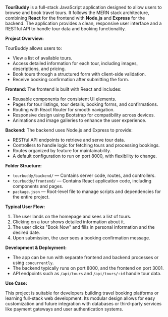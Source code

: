 **TourBuddy** is a full-stack JavaScript application designed to allow users to browse and book travel tours. It follows the MERN stack architecture, combining **React** for the frontend with **Node.js** and **Express** for the backend. The application provides a clean, responsive user interface and a RESTful API to handle tour data and booking functionality.

**Project Overview:**

TourBuddy allows users to:

* View a list of available tours.
* Access detailed information for each tour, including images, descriptions, and pricing.
* Book tours through a structured form with client-side validation.
* Receive booking confirmation after submitting the form.

**Frontend:**
The frontend is built with React and includes:

* Reusable components for consistent UI elements.
* Pages for tour listings, tour details, booking forms, and confirmations.
* Routing with React Router for smooth navigation.
* Responsive design using Bootstrap for compatibility across devices.
* Animations and image galleries to enhance the user experience.

**Backend:**
The backend uses Node.js and Express to provide:

* RESTful API endpoints to retrieve and serve tour data.
* Controllers to handle logic for fetching tours and processing bookings.
* Routes organized by feature for maintainability.
* A default configuration to run on port 8000, with flexibility to change.

**Folder Structure:**

* `tourbuddy/backend/` — Contains server code, routes, and controllers.
* `tourbuddy/frontend/` — Contains React application code, including components and pages.
* `package.json` — Root-level file to manage scripts and dependencies for the entire project.

**Typical User Flow:**

1. The user lands on the homepage and sees a list of tours.
2. Clicking on a tour shows detailed information about it.
3. The user clicks "Book Now" and fills in personal information and the desired date.
4. Upon submission, the user sees a booking confirmation message.

**Development & Deployment:**

* The app can be run with separate frontend and backend processes or using `concurrently`.
* The backend typically runs on port 8000, and the frontend on port 3001.
* API endpoints such as `/api/tours` and `/api/tours/:id` handle tour data.

**Use Case:**

This project is suitable for developers building travel booking platforms or learning full-stack web development. Its modular design allows for easy customization and future integration with databases or third-party services like payment gateways and user authentication systems.
